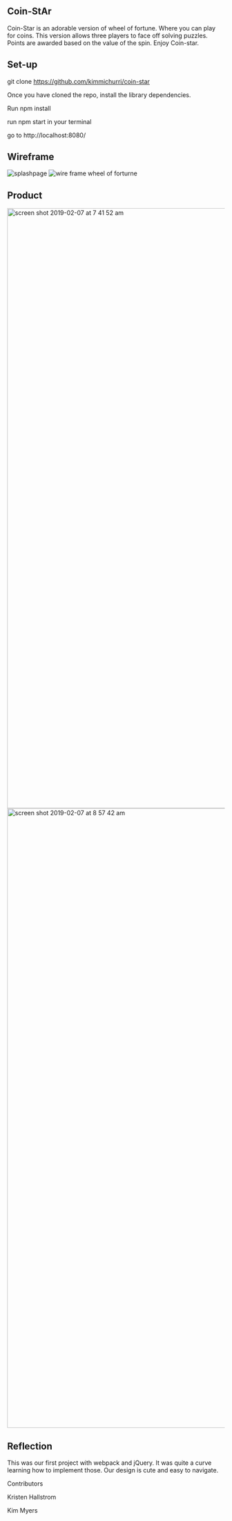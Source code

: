 ## Coin-StAr

Coin-Star is an adorable version of wheel of fortune. Where you can play for coins. This version allows three players to face off solving puzzles. Points are awarded based on the value of the spin. Enjoy Coin-star.

## Set-up

git clone https://github.com/kimmichurri/coin-star

Once you have cloned the repo, install the library dependencies. 

Run npm install

run npm start in your terminal

go to http://localhost:8080/

## Wireframe

![splashpage](https://user-images.githubusercontent.com/41968928/52424047-782adc00-2ab6-11e9-9f7c-a7678cdc7f98.png)
![wire frame wheel of forturne](https://user-images.githubusercontent.com/41968928/52424070-7f51ea00-2ab6-11e9-9633-e966ab89b431.jpg)

## Product

<img width="1385" alt="screen shot 2019-02-07 at 7 41 52 am" src="https://user-images.githubusercontent.com/41968928/52424095-8b3dac00-2ab6-11e9-9625-5e7209f87d92.png">
<img width="1430" alt="screen shot 2019-02-07 at 8 57 42 am" src="https://user-images.githubusercontent.com/41968928/52424087-85e06180-2ab6-11e9-9f8d-af66573c0b47.png">

## Reflection

This was our first project with webpack and jQuery. It was quite a curve learning how to implement those. Our design is cute and easy to navigate. 

Contributors

Kristen Hallstrom

Kim Myers
